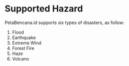 # Supported Hazard

PetaBencana.id supports six types of disasters, as follow:

1. Flood
2. Earthquake
3. Extreme Wind
4. Forest Fire
5. Haze
6. Volcano

